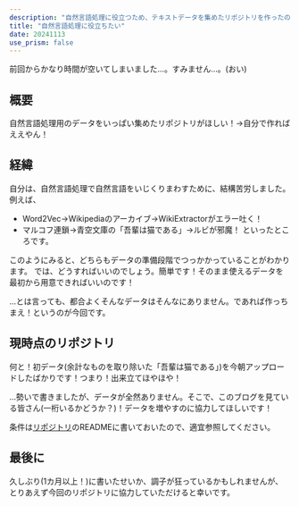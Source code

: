 ```yaml
---
description: "自然言語処理に役立つため、テキストデータを集めたリポジトリを作ったので紹介します。"
title: "自然言語処理に役立ちたい"
date: 20241113
use_prism: false
---
```

前回からかなり時間が空いてしまいました…。すみません…。(おい)
## 概要
自然言語処理用のデータをいっぱい集めたリポジトリがほしい！→自分で作ればええやん！
## 経緯
自分は、自然言語処理で自然言語をいじくりまわすために、結構苦労しました。例えば、

- Word2Vec→Wikipediaのアーカイブ→WikiExtractorがエラー吐く！
- マルコフ連鎖→青空文庫の「吾輩は猫である」→ルビが邪魔！
といったところです。

このようにみると、どちらもデータの準備段階でつっかかっていることがわかります。
では、どうすればいいのでしょう。簡単です！そのまま使えるデータを最初から用意できればいいのです！

…とは言っても、都合よくそんなデータはそんなにありません。であれば作っちまえ！というのが今回です。
## 現時点のリポジトリ
何と！初データ(余計なものを取り除いた「吾輩は猫である」)を今朝アップロードしたばかりです！つまり！出来立てほやほや！

…勢いで書きましたが、データが全然ありません。そこで、このブログを見ている皆さん(一桁いるかどうか？)！データを増やすのに協力してほしいです！

条件は[リポジトリ](https://github.com/shizukani-cp/textdatas)のREADMEに書いておいたので、適宜参照してください。
## 最後に
久しぶり(1カ月以上！)に書いたせいか、調子が狂っているかもしれませんが、とりあえず今回のリポジトリに協力していただけると幸いです。
